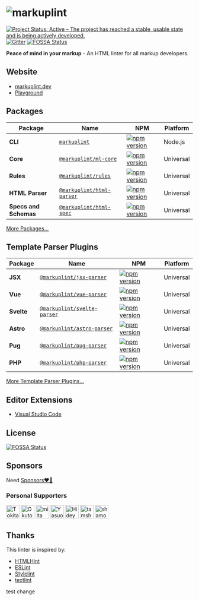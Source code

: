 # ![markuplint](https://cdn.jsdelivr.net/gh/markuplint/markuplint@main/media/logo-v.svg)

[![Project Status: Active – The project has reached a stable, usable state and is being actively developed.](https://www.repostatus.org/badges/latest/active.svg)](https://www.repostatus.org/#active)
[![Gitter](https://badges.gitter.im/markuplint/community.svg)](https://gitter.im/markuplint/community?utm_source=badge&utm_medium=badge&utm_campaign=pr-badge)
[![FOSSA Status](https://app.fossa.io/api/projects/git%2Bgithub.com%2Fmarkuplint%2Fmarkuplint.svg?type=shield)](https://app.fossa.io/projects/git%2Bgithub.com%2Fmarkuplint%2Fmarkuplint?ref=badge_shield)

**Peace of mind in your markup** - An HTML linter for all markup developers.

## Website

- [markuplint.dev](https://markuplint.dev)
- [Playground](https://playground.markuplint.dev/)

## Packages

| Package               | Name                                                            | NPM                                                                                                                              | Platform  |
| --------------------- | --------------------------------------------------------------- | -------------------------------------------------------------------------------------------------------------------------------- | --------- |
| **CLI**               | [`markuplint`](./packages/markuplint)                           | [![npm version](https://badge.fury.io/js/markuplint.svg)](https://badge.fury.io/js/markuplint)                                   | Node.js   |
| **Core**              | [`@markuplint/ml-core`](./packages/@markuplint/ml-core)         | [![npm version](https://badge.fury.io/js/%40markuplint%2Fml-core.svg)](https://badge.fury.io/js/%40markuplint%2Fml-core)         | Universal |
| **Rules**             | [`@markuplint/rules`](./packages/@markuplint/rules)             | [![npm version](https://badge.fury.io/js/%40markuplint%2Frules.svg)](https://badge.fury.io/js/%40markuplint%2Frules)             | Universal |
| **HTML Parser**       | [`@markuplint/html-parser`](./packages/@markuplint/html-parser) | [![npm version](https://badge.fury.io/js/%40markuplint%2Fhtml-parser.svg)](https://badge.fury.io/js/%40markuplint%2Fhtml-parser) | Universal |
| **Specs and Schemas** | [`@markuplint/html-spec`](./packages/@markuplint/html-spec)     | [![npm version](https://badge.fury.io/js/%40markuplint%2Fhtml-spec.svg)](https://badge.fury.io/js/%40markuplint%2Fhtml-spec)     | Universal |

[More Packages...](./packages/%40markuplint/)

## Template Parser Plugins

| Package    | Name                                                                | NPM                                                                                                                                   | Platform  |
| ---------- | ------------------------------------------------------------------- | ------------------------------------------------------------------------------------------------------------------------------------- | --------- |
| **JSX**    | [`@markuplint/jsx-parser`](./packages/@markuplint/jsx-parser)       | [![npm version](https://badge.fury.io/js/%40markuplint%2Fjsx-parser.svg)](https://www.npmjs.com/package/@markuplint/jsx-parser)       | Universal |
| **Vue**    | [`@markuplint/vue-parser`](./packages/@markuplint/vue-parser)       | [![npm version](https://badge.fury.io/js/%40markuplint%2Fvue-parser.svg)](https://www.npmjs.com/package/@markuplint/vue-parser)       | Universal |
| **Svelte** | [`@markuplint/svelte-parser`](./packages/@markuplint/svelte-parser) | [![npm version](https://badge.fury.io/js/%40markuplint%2Fsvelte-parser.svg)](https://www.npmjs.com/package/@markuplint/svelte-parser) | Universal |
| **Astro**  | [`@markuplint/astro-parser`](./packages/@markuplint/astro-parser)   | [![npm version](https://badge.fury.io/js/%40markuplint%2Fastro-parser.svg)](https://www.npmjs.com/package/@markuplint/astro-parser)   | Universal |
| **Pug**    | [`@markuplint/pug-parser`](./packages/@markuplint/pug-parser)       | [![npm version](https://badge.fury.io/js/%40markuplint%2Fpug-parser.svg)](https://www.npmjs.com/package/@markuplint/pug-parser)       | Universal |
| **PHP**    | [`@markuplint/php-parser`](./packages/@markuplint/php-parser)       | [![npm version](https://badge.fury.io/js/%40markuplint%2Fphp-parser.svg)](https://www.npmjs.com/package/@markuplint/php-parser)       | Universal |

[More Template Parser Plugins...](./packages/%40markuplint/)

## Editor Extensions

- [Visual Studio Code](https://marketplace.visualstudio.com/items?itemName=yusukehirao.vscode-markuplint)

## License

[![FOSSA Status](https://app.fossa.io/api/projects/git%2Bgithub.com%2Fmarkuplint%2Fmarkuplint.svg?type=large)](https://app.fossa.io/projects/git%2Bgithub.com%2Fmarkuplint%2Fmarkuplint?ref=badge_large)

## Sponsors

Need [Sponsors❤️‍🔥](https://github.com/sponsors/markuplint)

### Personal Supporters

[<img width="36" src="https://avatars.githubusercontent.com/u/91733847" alt="Tokitake" />](https://github.com/Tokitake)
[<img width="36" src="https://avatars.githubusercontent.com/u/1996642" alt="Okuto Oyama" />](https://github.com/yamanoku)
[<img width="36" src="https://avatars.githubusercontent.com/u/6581173" alt="miita" />](https://github.com/mikimhk)
[<img width="36" src="https://avatars.githubusercontent.com/u/111797" alt="Yasuo Fukuda" />](https://github.com/sigwyg)
[<img width="36" src="https://avatars.githubusercontent.com/u/802921" alt="Hideyuki Saito" />](https://github.com/hideyukisaito)
[<img width="36" src="https://avatars.githubusercontent.com/u/3056064" alt="tamshow" />](https://github.com/tamshow)
[<img width="36" src="https://avatars.githubusercontent.com/u/91047157" alt="shamokit" />](https://github.com/shamokit)

## Thanks

This linter is inspired by:

- [HTMLHint](https://htmlhint.com/)
- [ESLint](https://eslint.org/)
- [Stylelint](https://stylelint.io/)
- [textlint](https://textlint.github.io/)

test change
